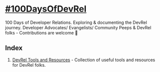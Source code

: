 # [#100DaysOfDevRel](https://twitter.com/search?q=%23100DaysOfDevRel&src=hashtag_click)
100 Days of Developer Relations. Exploring &amp; documenting the DevRel journey. Developer Advocates/ Evangelists/ Community Peeps &amp; DevRel folks - Contributions are welcome 🎉

## Index

1. [DevRel Tools and Resources](00_devrel_resources_and_tools) - Collection of useful tools and resources for DevRel folks.
